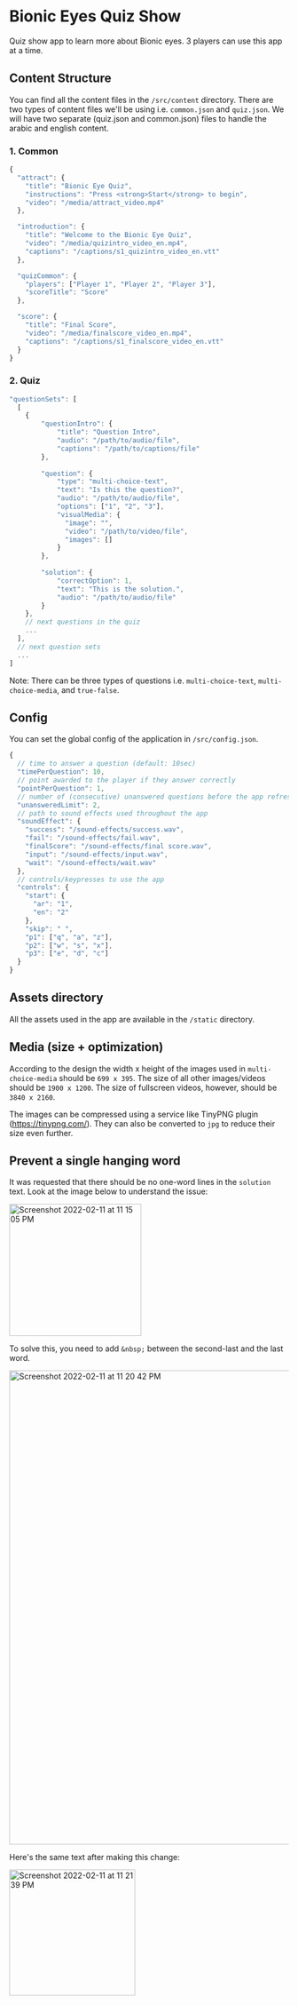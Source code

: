 # Bionic Eyes Quiz Show
Quiz show app to learn more about Bionic eyes. 3 players can use this app at a time.

## Content Structure
You can find all the content files in the `/src/content` directory. There are two types of content files we'll be using i.e. `common.json` and `quiz.json`. We will have two separate (quiz.json and common.json) files to handle the arabic and english content.

### 1. Common
```js
{
  "attract": {
    "title": "Bionic Eye Quiz",
    "instructions": "Press <strong>Start</strong> to begin",
    "video": "/media/attract_video.mp4"
  },

  "introduction": {
    "title": "Welcome to the Bionic Eye Quiz",
    "video": "/media/quizintro_video_en.mp4",
    "captions": "/captions/s1_quizintro_video_en.vtt"
  },

  "quizCommon": {
    "players": ["Player 1", "Player 2", "Player 3"],
    "scoreTitle": "Score"
  },

  "score": {
    "title": "Final Score",
    "video": "/media/finalscore_video_en.mp4",
    "captions": "/captions/s1_finalscore_video_en.vtt"
  }
}
```

### 2. Quiz
```js
"questionSets": [
  [
    {
        "questionIntro": {
            "title": "Question Intro",
            "audio": "/path/to/audio/file",
            "captions": "/path/to/captions/file"
        },
        
        "question": {
            "type": "multi-choice-text", 
            "text": "Is this the question?",
            "audio": "/path/to/audio/file",
            "options": ["1", "2", "3"],
            "visualMedia": {
              "image": "",
              "video": "/path/to/video/file",
              "images": []
            }
        },
        
        "solution": {
            "correctOption": 1,
            "text": "This is the solution.",
            "audio": "/path/to/audio/file"
        }
    },
    // next questions in the quiz
    ...
  ],
  // next question sets
  ...
]
```
Note: There can be three types of questions i.e. `multi-choice-text`, `multi-choice-media`, and `true-false`.

## Config
You can set the global config of the application in `/src/config.json`.
```js
{
  // time to answer a question (default: 10sec)
  "timePerQuestion": 10,
  // point awarded to the player if they answer correctly
  "pointPerQuestion": 1,
  // number of (consecutive) unanswered questions before the app refreshes
  "unansweredLimit": 2,
  // path to sound effects used throughout the app
  "soundEffect": {
    "success": "/sound-effects/success.wav",
    "fail": "/sound-effects/fail.wav",
    "finalScore": "/sound-effects/final score.wav",
    "input": "/sound-effects/input.wav",
    "wait": "/sound-effects/wait.wav"
  },
  // controls/keypresses to use the app
  "controls": {
    "start": {
      "ar": "1",
      "en": "2"
    },
    "skip": " ",
    "p1": ["q", "a", "z"],
    "p2": ["w", "s", "x"],
    "p3": ["e", "d", "c"]
  }
}
```

## Assets directory
All the assets used in the app are available in the `/static` directory.

## Media (size + optimization)
According to the design the width x height of the images used in `multi-choice-media` should be `699 x 395`. The size of all other images/videos should be `1900 x 1200`. The size of fullscreen videos, however, should be `3840 x 2160`.

The images can be compressed using a service like TinyPNG plugin (https://tinypng.com/). They can also be converted to `jpg` to reduce their size even further.

## Prevent a single hanging word
It was requested that there should be no one-word lines in the `solution` text. Look at the image below to understand the issue:

<img width="238" alt="Screenshot 2022-02-11 at 11 15 05 PM" src="https://user-images.githubusercontent.com/26784406/153648309-514a5cff-73c8-46b0-8095-442c8a50a6bc.png">

To solve this, you need to add `&nbsp;` between the second-last and the last word.

<img width="854" alt="Screenshot 2022-02-11 at 11 20 42 PM" src="https://user-images.githubusercontent.com/26784406/153648333-e21f69fc-b668-45bd-b198-0f8d72e7712c.png">

Here's the same text after making this change:

<img width="227" alt="Screenshot 2022-02-11 at 11 21 39 PM" src="https://user-images.githubusercontent.com/26784406/153648354-f493ce5f-28ba-47dd-896f-43e81eb4bf7a.png">


